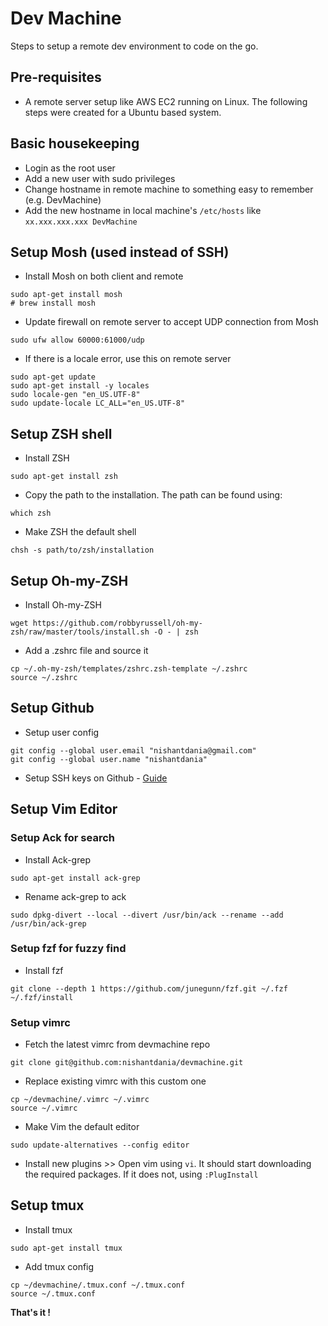 # Dev Machine
Steps to setup a remote dev environment to code on the go.

## Pre-requisites
- A remote server setup like AWS EC2 running on Linux. The following steps were created for a Ubuntu based system.

## Basic housekeeping
- Login as the root user
- Add a new user with sudo privileges
- Change hostname in remote machine to something easy to remember (e.g. DevMachine)
- Add the new hostname in local machine's `/etc/hosts` like `xx.xxx.xxx.xxx DevMachine`

## Setup Mosh (used instead of SSH)
- Install Mosh on both client and remote
```
sudo apt-get install mosh
# brew install mosh
```
- Update firewall on remote server to accept UDP connection from Mosh
```
sudo ufw allow 60000:61000/udp
```
- If there is a locale error, use this on remote server
```
sudo apt-get update
sudo apt-get install -y locales
sudo locale-gen "en_US.UTF-8"
sudo update-locale LC_ALL="en_US.UTF-8"
```

## Setup ZSH shell
- Install ZSH
```
sudo apt-get install zsh
```
- Copy the path to the installation. The path can be found using:
```
which zsh
```
- Make ZSH the default shell
```
chsh -s path/to/zsh/installation
```

## Setup Oh-my-ZSH
- Install Oh-my-ZSH
```
wget https://github.com/robbyrussell/oh-my-zsh/raw/master/tools/install.sh -O - | zsh
```
- Add a .zshrc file and source it
```
cp ~/.oh-my-zsh/templates/zshrc.zsh-template ~/.zshrc
source ~/.zshrc
```

## Setup Github
- Setup user config
```
git config --global user.email "nishantdania@gmail.com"
git config --global user.name "nishantdania"
```
- Setup SSH keys on Github - [Guide](https://help.github.com/en/articles/connecting-to-github-with-ssh)

## Setup Vim Editor

### Setup Ack for search
- Install Ack-grep
```
sudo apt-get install ack-grep
```
- Rename ack-grep to ack
```
sudo dpkg-divert --local --divert /usr/bin/ack --rename --add /usr/bin/ack-grep
```

### Setup fzf for fuzzy find
- Install fzf
```
git clone --depth 1 https://github.com/junegunn/fzf.git ~/.fzf
~/.fzf/install
```
### Setup vimrc
- Fetch the latest vimrc from devmachine repo
```
git clone git@github.com:nishantdania/devmachine.git
```
- Replace existing vimrc with this custom one
```
cp ~/devmachine/.vimrc ~/.vimrc
source ~/.vimrc
```
- Make Vim the default editor
```
sudo update-alternatives --config editor
```
- Install new plugins >> Open vim using `vi`. It should start downloading the required packages. If it does not, using `:PlugInstall`

## Setup tmux
- Install tmux
```
sudo apt-get install tmux
```
- Add tmux config
```
cp ~/devmachine/.tmux.conf ~/.tmux.conf
source ~/.tmux.conf
```

**That's it !**
